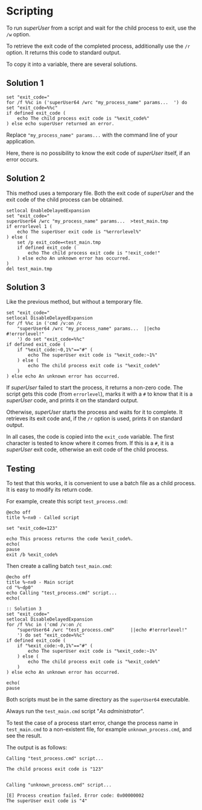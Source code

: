 
Scripting
=========

To run _superUser_ from a script and wait for the child process to exit, use the
`/w` option.

To retrieve the exit code of the completed process, additionally use the `/r`
option. It returns this code to standard output.

To copy it into a variable, there are several solutions.


Solution 1
----------

	set "exit_code="
	for /f %%c in ('superUser64 /wrc "my_process_name" params...  ') do set "exit_code=%%c"
	if defined exit_code (
		echo The child process exit code is "%exit_code%"
	) else echo superUser returned an error.


Replace `"my_process_name" params...` with the command line of your application.

Here, there is no possibility to know the exit code of _superUser_ itself, if an
error occurs.


Solution 2
----------

This method uses a temporary file.
Both the exit code of _superUser_ and the exit code of the child process can be obtained.


	setlocal EnableDelayedExpansion
	set "exit_code="
	superUser64 /wrc "my_process_name" params...  >test_main.tmp
	if errorlevel 1 (
		echo The superUser exit code is "%errorlevel%"
	) else (
		set /p exit_code=<test_main.tmp
		if defined exit_code (
			echo The child process exit code is "!exit_code!"
		) else echo An unknown error has occurred.
	)
	del test_main.tmp


Solution 3
----------

Like the previous method, but without a temporary file.


	set "exit_code="
	setlocal DisableDelayedExpansion
	for /f %%c in ('cmd /v:on /c
		"superUser64 /wrc "my_process_name" params...  ||echo #!errorlevel!"
		') do set "exit_code=%%c"
	if defined exit_code (
		if "%exit_code:~0,1%"=="#" (
			echo The superUser exit code is "%exit_code:~1%"
		) else (
			echo The child process exit code is "%exit_code%"
		)
	) else echo An unknown error has occurred.


If _superUser_ failed to start the process, it returns a non-zero code. The script
gets this code (from `errorlevel`), marks it with a `#` to know that it is a
_superUser_ code, and prints it on the standard output.

Otherwise, _superUser_ starts the process and waits for it to complete. It retrieves
its exit code and, if the `/r` option is used, prints it on standard output.

In all cases, the code is copied into the `exit_code` variable. The first character
is tested to know where it comes from. If this is a `#`, it is a _superUser_ exit code,
otherwise an exit code of the child process.


Testing
-------

To test that this works, it is convenient to use a batch file as a child process.
It is easy to modify its return code.

For example, create this script `test_process.cmd`:


	@echo off
	title %~nx0 - Called script

	set "exit_code=123"

	echo This process returns the code %exit_code%.
	echo(
	pause
	exit /b %exit_code%


Then create a calling batch `test_main.cmd`:


	@echo off
	title %~nx0 - Main script
	cd "%~dp0"
	echo Calling "test_process.cmd" script...
	echo(

	:: Solution 3
	set "exit_code="
	setlocal DisableDelayedExpansion
	for /f %%c in ('cmd /v:on /c
		"superUser64 /wrc "test_process.cmd"	  ||echo #!errorlevel!"
		') do set "exit_code=%%c"
	if defined exit_code (
		if "%exit_code:~0,1%"=="#" (
			echo The superUser exit code is "%exit_code:~1%"
		) else (
			echo The child process exit code is "%exit_code%"
		)
	) else echo An unknown error has occurred.

	echo(
	pause


Both scripts must be in the same directory as the `superUser64` executable.

Always run the `test_main.cmd` script "_As administrator_".

To test the case of a process start error, change the process name in
`test_main.cmd` to a non-existent file, for example `unknown_process.cmd`, and
see the result.

The output is as follows:


	Calling "test_process.cmd" script...

	The child process exit code is "123"


	Calling "unknown_process.cmd" script...

	[E] Process creation failed. Error code: 0x00000002
	The superUser exit code is "4"
